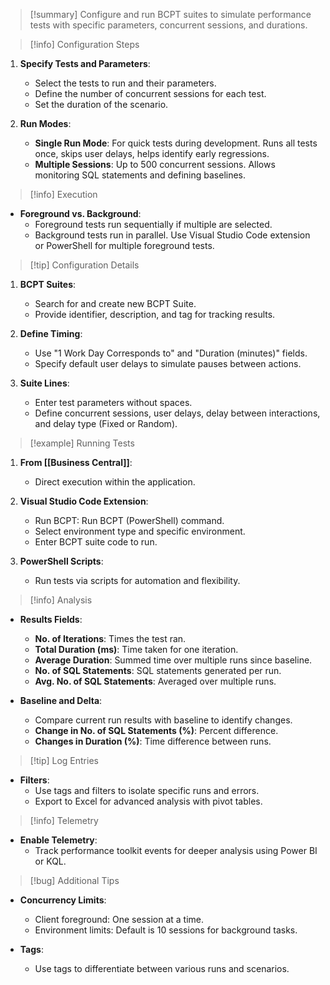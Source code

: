 > [!summary] 
> Configure and run BCPT suites to simulate performance tests with specific parameters, concurrent sessions, and durations.

> [!info] Configuration Steps

1. **Specify Tests and Parameters**:
    
    - Select the tests to run and their parameters.
    - Define the number of concurrent sessions for each test.
    - Set the duration of the scenario.
2. **Run Modes**:
    
    - **Single Run Mode**: For quick tests during development. Runs all tests once, skips user delays, helps identify early regressions.
    - **Multiple Sessions**: Up to 500 concurrent sessions. Allows monitoring SQL statements and defining baselines.

> [!info] Execution

- **Foreground vs. Background**:
    - Foreground tests run sequentially if multiple are selected.
    - Background tests run in parallel. Use Visual Studio Code extension or PowerShell for multiple foreground tests.

> [!tip] Configuration Details

1. **BCPT Suites**:
    
    - Search for and create new BCPT Suite.
    - Provide identifier, description, and tag for tracking results.
2. **Define Timing**:
    
    - Use "1 Work Day Corresponds to" and "Duration (minutes)" fields.
    - Specify default user delays to simulate pauses between actions.
3. **Suite Lines**:
    
    - Enter test parameters without spaces.
    - Define concurrent sessions, user delays, delay between interactions, and delay type (Fixed or Random).

> [!example] Running Tests

1. **From [[Business Central]]**:
    
    - Direct execution within the application.
2. **Visual Studio Code Extension**:
    
    - Run BCPT: Run BCPT (PowerShell) command.
    - Select environment type and specific environment.
    - Enter BCPT suite code to run.
3. **PowerShell Scripts**:
    
    - Run tests via scripts for automation and flexibility.

> [!info] Analysis

- **Results Fields**:
    
    - **No. of Iterations**: Times the test ran.
    - **Total Duration (ms)**: Time taken for one iteration.
    - **Average Duration**: Summed time over multiple runs since baseline.
    - **No. of SQL Statements**: SQL statements generated per run.
    - **Avg. No. of SQL Statements**: Averaged over multiple runs.
- **Baseline and Delta**:
    
    - Compare current run results with baseline to identify changes.
    - **Change in No. of SQL Statements (%)**: Percent difference.
    - **Changes in Duration (%)**: Time difference between runs.

> [!tip] Log Entries

- **Filters**:
    - Use tags and filters to isolate specific runs and errors.
    - Export to Excel for advanced analysis with pivot tables.

> [!info] Telemetry

- **Enable Telemetry**:
    - Track performance toolkit events for deeper analysis using Power BI or KQL.

> [!bug] Additional Tips

- **Concurrency Limits**:
    
    - Client foreground: One session at a time.
    - Environment limits: Default is 10 sessions for background tasks.
- **Tags**:
    
    - Use tags to differentiate between various runs and scenarios.